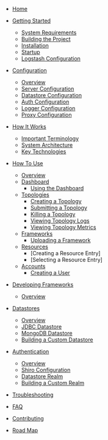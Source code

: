 * [Home](Home)

* [Getting Started](Getting-Started)
  * [System Requirements](Getting-Started#system-requirements)
  * [Building the Project](Getting-Started#building-the-project)
  * [Installation](Getting-Started#installation)
  * [Startup](Getting-Started#startup)
  * [Logstash Configuration](Getting-Started#logstash-configuration-optional)

* [Configuration](Configuration)
  * [Overview](Configuration#overview)
  * [Server Configuration](Configuration#server-configuration)
  * [Datastore Configuration](Configuration#datastore-configuration)
  * [Auth Configuration](Configuration#auth-configuration)
  * [Logger Configuration](Configuration#logger-configuration)
  * [Proxy Configuration](Configuration#proxy-configuration)

* [How It Works](How-It-Works)
  * [Important Terminology](How-It-Works#important-terminology)
  * [System Architecture](How-It-Works#system-architecture)
  * [Key Technologies](How-It-Works#key-technologies)

* [How To Use](How-To-Use)
  * [Overview](How-To-Use#overview)
  * [Dashboard]()
    * [Using the Dashboard]()
  * [Topologies]()
    * [Creating a Topology]()
    * [Submitting a Topology]()
    * [Killing a Topology]()
    * [Viewing Topology Logs]()
    * [Viewing Topology Metrics]()
  * [Frameworks]()
    * [Uploading a Framework]()
  * [Resources]()
    * [Creating a Resource Entry]
    * [Selecting a Resource Entry]
  * [Accounts]()
    * [Creating a User]()

* [Developing Frameworks](Developing-Frameworks)
  * [Overview](Developing-Frameworks#overview)

* [Datastores](Datastores)
  * [Overview](Datastores#overview)
  * [JDBC Datastore](Datastores#jdbc-datastore)
  * [MongoDB Datastore](Datastores#mongodb-datastore)
  * [Building a Custom Datastore](Datastores#creating-a-custom-datastore)

* [Authentication](Authentication)
  * [Overview](Authentication#overview)
  * [Shiro Configuration](Authentication#shiro-configuration)
  * [Datastore Realm](Authentication#datastore-realm)
  * [Building a Custom Realm](Authentication#building-a-custom-realm)

* [Troubleshooting](Troubleshooting)

* [FAQ](FAQ)

* [Contributing](Contributing)

* [Road Map](Road-Map)